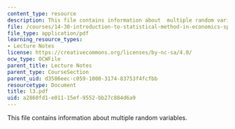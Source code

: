 ```yaml
---
content_type: resource
description: This file contains information about  multiple random variables.
file: /courses/14-30-introduction-to-statistical-method-in-economics-spring-2006/a2860fd1e01115ef9552bb27c884d6a9_l3.pdf
file_type: application/pdf
learning_resource_types:
- Lecture Notes
license: https://creativecommons.org/licenses/by-nc-sa/4.0/
ocw_type: OCWFile
parent_title: Lecture Notes
parent_type: CourseSection
parent_uid: d3586eec-c059-1000-3174-83753f4fcfbb
resourcetype: Document
title: l3.pdf
uid: a2860fd1-e011-15ef-9552-bb27c884d6a9
---
```

This file contains information about  multiple random variables.